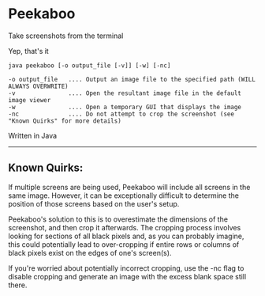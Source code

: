 # Peekaboo

Take screenshots from the terminal

Yep, that's it

```
java peekaboo [-o output_file [-v]] [-w] [-nc]

-o output_file   .... Output an image file to the specified path (WILL ALWAYS OVERWRITE)
-v               .... Open the resultant image file in the default image viewer
-w               .... Open a temporary GUI that displays the image
-nc              .... Do not attempt to crop the screenshot (see "Known Quirks" for more details)
```

Written in Java

---

## Known Quirks:
If multiple screens are being used,
Peekaboo will include all screens in the same image.
However, it can be exceptionally difficult to determine the position of those screens based on the user's setup.

Peekaboo's solution to this is to overestimate the dimensions of the screenshot,
and then crop it afterwards. The cropping process involves looking for sections of all black pixels and,
as you can probably imagine, this could potentially lead to over-cropping if entire rows or columns of black pixels exist on the edges of one's screen(s).

If you're worried about potentially incorrect cropping,
use the -nc flag to disable cropping and generate an image with the excess blank space still there.
